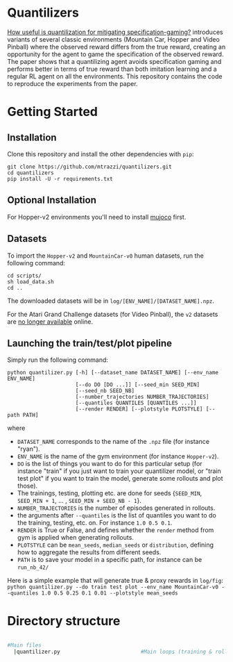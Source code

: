 # Quantilizers

[How useful is quantilization for mitigating specification-gaming?](https://drive.google.com/uc?export=download&id=13qAfOm8McRvXS33MCNH0ia4ApMIClZP9) introduces variants of several classic environments (Mountain Car, Hopper and Video Pinball) where the observed reward differs from the true reward, creating an opportunity for the agent to game the specification of the observed reward. The paper shows that a quantilizing agent avoids specification gaming and performs better in terms of true reward than both imitation learning and a regular RL agent on all the environments. This repository contains the code to reproduce the experiments from the paper.

# Getting Started

## Installation

Clone this repository and install the other dependencies with `pip`:

```
git clone https://github.com/mtrazzi/quantilizers.git
cd quantilizers
pip install -U -r requirements.txt
```

## Optional Installation

For Hopper-v2 environments you'll need to install [mujoco](https://github.com/openai/mujoco-py) first.

## Datasets

To import the `Hopper-v2` and `MountainCar-v0` human datasets, run the following command:
```
cd scripts/
sh load_data.sh
cd ..
```

The downloaded datasets will be in `log/[ENV_NAME]/[DATASET_NAME].npz`.

For the Atari Grand Challenge datasets (for Video Pinball), the `v2` datasets are [no longer available](http://atarigrandchallenge.com/data) online.

## Launching the train/test/plot pipeline

Simply run the following command:
```
python quantilizer.py [-h] [--dataset_name DATASET_NAME] [--env_name ENV_NAME]
                      [--do DO [DO ...]] [--seed_min SEED_MIN]
                      [--seed_nb SEED_NB]
                      [--number_trajectories NUMBER_TRAJECTORIES]
                      [--quantiles QUANTILES [QUANTILES ...]]
                      [--render RENDER] [--plotstyle PLOTSTYLE] [--path PATH]
```

where 
- `DATASET_NAME` corresponds to the name of the `.npz` file (for instance "ryan").
- `ENV_NAME` is the name of the gym environment (for instance `Hopper-v2`).
- `DO` is the list of things you want to do for this particular setup (for instance "train" if you just want to train your quantilizer model, or "train test plot" if you want to train the model, generate some rollouts and plot those).
- The trainings, testing, plotting etc. are done for seeds {`SEED_MIN`, `SEED_MIN + 1`, ... , `SEED_MIN + SEED_NB - 1`}.
- `NUMBER_TRAJECTORIES` is the number of episodes generated in rollouts.
- the arguments after `--quantiles` is the list of quantiles you want to do the training, testing, etc. on. For instance `1.0 0.5 0.1`.
- `RENDER` is True or False, and defines whether the `render` method from gym is applied when generating rollouts.
- `PLOTSTYLE` can be `mean_seeds`, `median_seeds` or `distribution`, defining how to aggregate the results from different seeds.
- `PATH` is to save your model in a specific path, for instance can be `run_nb_42/`

Here is a simple example that will generate true & proxy rewards in `log/fig`:
`python quantilizer.py --do train test plot --env_name MountainCar-v0 --quantiles 1.0 0.5 0.25 0.1 0.01 --plotstyle mean_seeds`

# Directory structure

``` bash

#Main files
  |quantilizer.py                          #Main loops (training & rollouts) for the quantilizer algorithm
  
```

